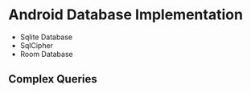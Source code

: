 # Android Database Implementation
- Sqlite Database
- SqlCipher
- Room Database
  
## Complex Queries  
